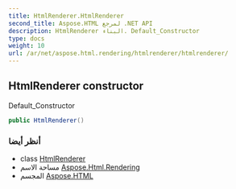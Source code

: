 ```yaml
---
title: HtmlRenderer.HtmlRenderer
second_title: Aspose.HTML لمرجع .NET API
description: HtmlRenderer البناء. Default_Constructor
type: docs
weight: 10
url: /ar/net/aspose.html.rendering/htmlrenderer/htmlrenderer/
---
```

## HtmlRenderer constructor

Default_Constructor

```csharp
public HtmlRenderer()
```

### أنظر أيضا

* class [HtmlRenderer](../)
* مساحة الاسم [Aspose.Html.Rendering](../../htmlrenderer/)
* المجسم [Aspose.HTML](../../../)


